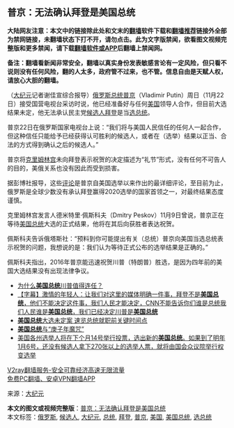  <h2>普京：无法确认拜登是美国总统</h2> <p class="notice"><b>大陆网友注意：本文中的链接除此处和文末的<a href="https://github.com/bannedbook/fanqiang" >翻墙</a>软件下载和<a href="https://github.com/killgcd/justmysocks/blob/master/README.md">翻墙推荐</a>链接外全部为禁网链接，未翻墙状态下打不开，请勿点击。此为文字版禁闻，欲看图文视频完整版和更多禁闻，请下载<a href="https://github.com/bannedbook/fanqiang">翻墙软件或APP</a>后翻墙上禁闻网。</p><p>备注：翻墙看新闻非常安全，翻墙以真实身份发表敏感言论有一定风险，但只看不说则没有任何风险，翻的人太多，政府管不过来，也不管。信息自由是天赋人权，请放心大胆的翻墙。</b></p>  <div class="entry"> <p></p> <p>（<span class='wp_keywordlink_affiliate'><a href="http://www.epochtimes.com/" title="大纪元" target="_blank">大纪元</a></span>记者谢佳宣综合报导）<a href="https://www.bannedbook.org/bnews/tag/%e4%bf%84%e7%bd%97%e6%96%af/" class="st_tag internal_tag" rel="tag" title="标签 俄罗斯 下的日志">俄罗斯</a><a href="https://www.bannedbook.org/bnews/tag/%e6%80%bb%e7%bb%9f/" class="st_tag internal_tag" rel="tag" title="标签 总统 下的日志">总统</a><a href="https://www.bannedbook.org/bnews/tag/%e6%99%ae%e4%ba%ac/" class="st_tag internal_tag" rel="tag" title="标签 普京 下的日志">普京</a>（Vladimir Putin）周日（11月22日）接受国营电视台采访时说，他已经准备好与任何<a href="https://www.bannedbook.org/bnews/tag/%e7%be%8e%e5%9b%bd/" class="st_tag internal_tag" rel="tag" title="标签 美国 下的日志">美国</a>领导人合作，但目前大选结果未定，他无法承认民主党<a href="https://www.bannedbook.org/bnews/tag/%E5%80%99%E9%80%89%E4%BA%BA/" class="st_tag internal_tag" rel="tag" title="标签 候选人 下的日志">候选人</a><a href="https://www.bannedbook.org/bnews/tag/%e6%8b%9c%e7%99%bb/" class="st_tag internal_tag" rel="tag" title="标签 拜登 下的日志">拜登</a>是当<a href="https://www.bannedbook.org/bnews/tag/%E9%80%89%E6%80%BB%E7%BB%9F/" class="st_tag internal_tag" rel="tag" title="标签 选总统 下的日志">选总统</a>。</p> <p>普京22日在俄罗斯国家电视台上说：“我们将与美国人民信任的任何人一起合作，但这种信任只能给予已经获得认可胜利的候选人，或者在（选举）结果以正当、合法的方式得到确认之后的候选人。”</p>  <p>普京将<span class='wp_keywordlink'><a href="https://www.bannedbook.org/forum2/topic1172.html" title="克里姆林宫秘史——斯大林情妇的回忆" target="_blank">克里姆林宫</a></span>未向拜登表示祝贺的决定描述为“礼节”形式，没有任何不可告人的目的，美俄关系也没有因此而受到损害。</p> <p>据彭博社报导，这些<span class='wp_keywordlink_affiliate'><a href="https://www.bannedbook.org/bnews/comments/" title="新闻评论" target="_blank">评论</a></span>是普京自美国选举以来作出的最详细评论，至目前为止，俄罗斯是全球少数没有承认拜登赢得2020选举的国家首领之一，对最终结果态度谨慎。</p> <p>克里姆林宫发言人德米特里·佩斯科夫（Dmitry Peskov）11月9日曾说，普京正在等待<a href="https://www.bannedbook.org/bnews/tag/%e7%be%8e%e5%9b%bd%e6%80%bb%e7%bb%9f/" class="st_tag internal_tag" rel="tag" title="标签 美国总统 下的日志">美国总统</a>大选的正式结果，他将在其后向获胜者表达祝贺。</p>  <p>佩斯科夫告诉俄塔斯社：“预料到你可能提出有关（总统）普京向美国当选总统表示祝贺的问题，我想说的是：我们认为等待正式公布的选举结果是正确的。”</p> <p>佩斯科夫指出，2016年普京能迅速祝贺川普（特朗普）胜选，是因为四年前的美国大选结果没有出现法律争议。</p> <ul class='op-related-articles' title='相关阅读'> <li><a href='https://www.bannedbook.org/bnews/comments/20201122/1434964.html' target='_blank'>为什么<b>美国总统</b>川普值得连任？</a></li> <li><a href='https://www.bannedbook.org/bnews/bannedvideo/20201121/1434553.html' target='_blank'>【字幕】激情的年轻人：让我们对这里的媒体明确一件事，拜登不是<b>美国总统</b>，他们不能决定这件事，我们人民才能决定，CNN不能告诉你们谁是总统我们人民谁是<b>美国总统</b>，我们已经决定川普是<b>美国总统</b></a></li> <li><a href='https://www.bannedbook.org/bnews/bannedvideo/20201120/1433923.html' target='_blank'><b>美国总统</b>大选未定案 速览总统就职前关键时间点</a></li> <li><a href='https://www.bannedbook.org/bnews/cnnews/20201120/1433880.html' target='_blank'><b>美国总统</b>与“庚子年魔咒”</a></li> <li><a href='https://www.bannedbook.org/bnews/bannedvideo/20201118/1433163.html' target='_blank'>美国各州选举人将在下个月14号举行投票，选出新的<b>美国总统</b>。如果到了明年1月6号，还没有候选人拿下270张以上的选举人票，就将由国会众议院举行权变选举</a></li> </ul> <p class="texttj"> <a href="https://www.bannedbook.org/forum23/topic22702.html" target="_blank">V2ray翻墙服务-安全可靠经济高速无限流量</a><br/> <a href="https://github.com/bannedbook/fanqiang/wiki/%E7%A6%81%E9%97%BB%E7%BD%91%E5%AE%89%E5%8D%93%E7%BF%BB%E5%A2%99%E6%96%B0%E9%97%BBAPP" target="_blank">免费PC翻墙、安卓VPN翻墙APP</a></p><p>来源：<a href="https://www.bannedbook.org/bnews/tag/%e5%a4%a7%e7%ba%aa%e5%85%83/" class="st_tag internal_tag" rel="tag" title="标签 大纪元 下的日志">大纪元</a></p> <a name='sharetosocial'></a>       <div><b>本文的图文或视频完整版</b>：<a href='https://www.bannedbook.org/bnews/cbnews/20201123/1435423.html'>普京：无法确认拜登是美国总统</a></div>  </div><!--END ENTRY--> <div class="postfooter"> <div>本文标签：<a href="https://www.bannedbook.org/bnews/tag/%e4%bf%84%e7%bd%97%e6%96%af/" rel="tag">俄罗斯</a>, <a href="https://www.bannedbook.org/bnews/tag/%E5%80%99%E9%80%89%E4%BA%BA/" rel="tag">候选人</a>, <a href="https://www.bannedbook.org/bnews/tag/%e5%a4%a7%e7%ba%aa%e5%85%83/" rel="tag">大纪元</a>, <a href="https://www.bannedbook.org/bnews/tag/%e6%80%bb%e7%bb%9f/" rel="tag">总统</a>, <a href="https://www.bannedbook.org/bnews/tag/%e6%8b%9c%e7%99%bb/" rel="tag">拜登</a>, <a href="https://www.bannedbook.org/bnews/tag/%e6%99%ae%e4%ba%ac/" rel="tag">普京</a>, <a href="https://www.bannedbook.org/bnews/tag/%e7%be%8e%e5%9b%bd/" rel="tag">美国</a>, <a href="https://www.bannedbook.org/bnews/tag/%e7%be%8e%e5%9b%bd%e6%80%bb%e7%bb%9f/" rel="tag">美国总统</a>, <a href="https://www.bannedbook.org/bnews/tag/%E9%80%89%E6%80%BB%E7%BB%9F/" rel="tag">选总统</a></div>  </div><!--END POSTFOOTER--> 